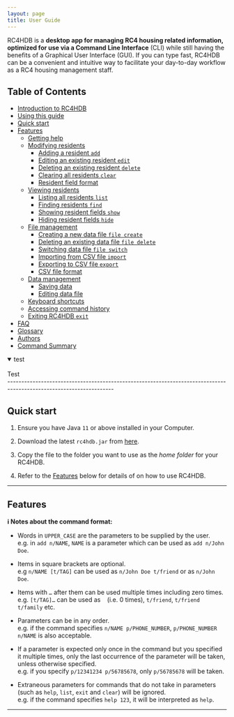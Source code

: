 ```yaml
---
layout: page
title: User Guide
---
```


RC4HDB is a **desktop app for managing RC4 housing related information, optimized for use via a Command Line Interface** (CLI) while still having the benefits of a Graphical User Interface (GUI). If you can type fast, RC4HDB can be a convenient and intuitive way to facilitate your day-to-day workflow as a RC4 housing management staff.

## Table of Contents

* [Introduction to RC4HDB]()
* [Using this guide]()
* [Quick start]()
* [Features]()
  * [Getting help]()
  * [Modifying residents]()
    * [Adding a resident `add`]()
    * [Editing an existing resident `edit`]()
    * [Deleting an existing resident `delete`]()
    * [Clearing all residents `clear`]()
    * [Resident field format]()
  * [Viewing residents]()
    * [Listing all residents `list`]()
    * [Finding residents `find`]()
    * [Showing resident fields `show`]()
    * [Hiding resident fields `hide`]()
  * [File management]()
    * [Creating a new data file `file create`]()
    * [Deleting an existing data file `file delete`]()
    * [Switching data file `file switch`]()
    * [Importing from CSV file `import`]()
    * [Exporting to CSV file `export`]()
    * [CSV file format]()
  * [Data management]()
    * [Saving data]()
    * [Editing data file]()
  * [Keyboard shortcuts]()
  * [Accessing command history]()
  * [Exiting RC4HDB `exit`]()
* [FAQ]()
* [Glossary]()
* [Authors]()
* [Command Summary]()

<details open>
<summary> test </summary>
<br>
Test
</details>
--------------------------------------------------------------------------------------------------------------------

## Quick start

1. Ensure you have Java `11` or above installed in your Computer.

1. Download the latest `rc4hdb.jar` from [here](https://github.com/AY2223S1-CS2103T-W12-3/tp/releases/).

1. Copy the file to the folder you want to use as the _home folder_ for your RC4HDB.

1. Refer to the [Features](#features) below for details of on how to use RC4HDB.

<!--- 1. Double-click the file to start the app. The GUI similar to the below should appear in a few seconds. Note how the app contains some sample data.<br>
![Ui](images/Ui.png) --->


--------------------------------------------------------------------------------------------------------------------

## Features

<div markdown="block" class="alert alert-info">

**:information_source: Notes about the command format:**<br>

* Words in `UPPER_CASE` are the parameters to be supplied by the user.<br>
  e.g. in `add n/NAME`, `NAME` is a parameter which can be used as `add n/John Doe`.

* Items in square brackets are optional.<br>
  e.g `n/NAME [t/TAG]` can be used as `n/John Doe t/friend` or as `n/John Doe`.

* Items with `…`​ after them can be used multiple times including zero times.<br>
  e.g. `[t/TAG]…​` can be used as ` ` (i.e. 0 times), `t/friend`, `t/friend t/family` etc.

* Parameters can be in any order.<br>
  e.g. if the command specifies `n/NAME p/PHONE_NUMBER`, `p/PHONE_NUMBER n/NAME` is also acceptable.

* If a parameter is expected only once in the command but you specified it multiple times, only the last occurrence of the parameter will be taken, unless otherwise specified.<br>
  e.g. if you specify `p/12341234 p/56785678`, only `p/56785678` will be taken.

* Extraneous parameters for commands that do not take in parameters (such as `help`, `list`, `exit` and `clear`) will be ignored.<br>
  e.g. if the command specifies `help 123`, it will be interpreted as `help`.
  
---
